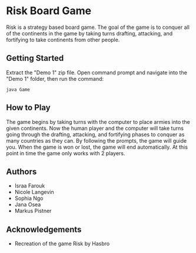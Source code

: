 # Risk Board Game
Risk is a strategy based board game. The goal of the game is to conquer all of the continents in the game by taking turns drafting, attacking, and fortifying to take continents from other people.

## Getting Started
Extract the "Demo 1" zip file.
Open command prompt and navigate into the "Demo 1" folder, then run the command:
```
java Game
```
## How to Play
The game begins by taking turns with the computer to place armies into the given continents. Now the human player and the computer will take turns going through the drafting, attacking, and fortifying phases to conquer as many countries as they can. By following the prompts, the game will guide you. When the game is won or lost, the game will end automatically.
At this point in time the game only works with 2 players.

## Authors
- Israa Farouk
- Nicole Langevin
- Sophia Ngo
- Jana Osea
- Markus Pistner

## Acknowledgements
- Recreation of the game Risk by Hasbro
